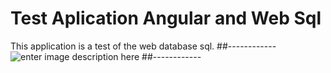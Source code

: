 Test Aplication Angular and Web Sql
====================
This application is a test of the web database sql.
##------------
![enter image description here](https://upload.wikimedia.org/wikipedia/commons/c/ca/AngularJS_logo.svg)
##------------
